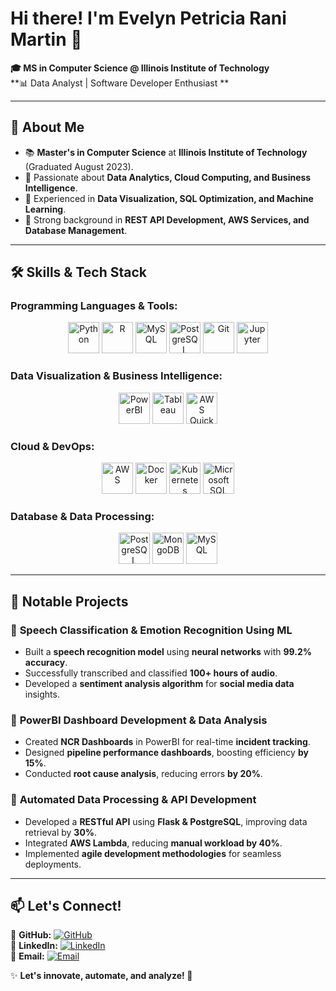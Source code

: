 # Hi there! I'm Evelyn Petricia Rani Martin 👋  

**🎓 MS in Computer Science @ Illinois Institute of Technology**  
**📊 Data Analyst | Software Developer Enthusiast **  

---

## 🌟 About Me  
- 📚 **Master's in Computer Science** at **Illinois Institute of Technology** (Graduated August 2023).  
- 🧠 Passionate about **Data Analytics, Cloud Computing, and Business Intelligence**.  
- 🚀 Experienced in **Data Visualization, SQL Optimization, and Machine Learning**.  
- 🔬 Strong background in **REST API Development, AWS Services, and Database Management**.  

---

## 🛠 Skills & Tech Stack  

### **Programming Languages & Tools:**  

<p align="center">
  <img src="https://cdn.jsdelivr.net/gh/devicons/devicon/icons/python/python-original.svg" alt="Python" width="50" height="50"/>
  <img src="https://cdn.jsdelivr.net/gh/devicons/devicon/icons/r/r-original.svg" alt="R" width="50" height="50"/>
  <img src="https://cdn.jsdelivr.net/gh/devicons/devicon/icons/mysql/mysql-original.svg" alt="MySQL" width="50" height="50"/>
  <img src="https://cdn.jsdelivr.net/gh/devicons/devicon/icons/postgresql/postgresql-original.svg" alt="PostgreSQL" width="50" height="50"/>
  <img src="https://cdn.jsdelivr.net/gh/devicons/devicon/icons/git/git-original.svg" alt="Git" width="50" height="50"/>
  <img src="https://cdn.jsdelivr.net/gh/devicons/devicon/icons/jupyter/jupyter-original.svg" alt="Jupyter" width="50" height="50"/>
</p>

### **Data Visualization & Business Intelligence:**  

<p align="center">
  <img src="https://upload.wikimedia.org/wikipedia/commons/5/54/PowerBI_logo_black.svg" alt="PowerBI" width="50" height="50"/>
  <img src="https://cdn.jsdelivr.net/gh/devicons/devicon/icons/tableau/tableau-original.svg" alt="Tableau" width="50" height="50"/>
  <img src="https://upload.wikimedia.org/wikipedia/commons/1/1a/Amazon_Web_Services_Logo.svg" alt="AWS QuickSight" width="50" height="50"/>
</p>

### **Cloud & DevOps:**  

<p align="center">
  <img src="https://cdn.jsdelivr.net/gh/devicons/devicon/icons/amazonwebservices/amazonwebservices-original.svg" alt="AWS" width="50" height="50"/>
  <img src="https://cdn.jsdelivr.net/gh/devicons/devicon/icons/docker/docker-original.svg" alt="Docker" width="50" height="50"/>
  <img src="https://cdn.jsdelivr.net/gh/devicons/devicon/icons/kubernetes/kubernetes-plain.svg" alt="Kubernetes" width="50" height="50"/>
  <img src="https://cdn.jsdelivr.net/gh/devicons/devicon/icons/microsoftsqlserver/microsoftsqlserver-plain.svg" alt="Microsoft SQL Server" width="50" height="50"/>
</p>

### **Database & Data Processing:**  

<p align="center">
  <img src="https://cdn.jsdelivr.net/gh/devicons/devicon/icons/postgresql/postgresql-original.svg" alt="PostgreSQL" width="50" height="50"/>
  <img src="https://cdn.jsdelivr.net/gh/devicons/devicon/icons/mongodb/mongodb-original.svg" alt="MongoDB" width="50" height="50"/>
  <img src="https://cdn.jsdelivr.net/gh/devicons/devicon/icons/mysql/mysql-original.svg" alt="MySQL" width="50" height="50"/>
</p>


---

## 🚀 Notable Projects  

### 🔹 **Speech Classification & Emotion Recognition Using ML**  
- Built a **speech recognition model** using **neural networks** with **99.2% accuracy**.  
- Successfully transcribed and classified **100+ hours of audio**.  
- Developed a **sentiment analysis algorithm** for **social media data** insights.  

### 🔹 **PowerBI Dashboard Development & Data Analysis**  
- Created **NCR Dashboards** in PowerBI for real-time **incident tracking**.  
- Designed **pipeline performance dashboards**, boosting efficiency **by 15%**.  
- Conducted **root cause analysis**, reducing errors **by 20%**.  

### 🔹 **Automated Data Processing & API Development**  
- Developed a **RESTful API** using **Flask & PostgreSQL**, improving data retrieval by **30%**.  
- Integrated **AWS Lambda**, reducing **manual workload by 40%**.  
- Implemented **agile development methodologies** for seamless deployments.  

---

## 📫 Let's Connect!  

📌 **GitHub:** [![GitHub](https://img.shields.io/badge/GitHub-evelynmartin-181717?style=flat-square&logo=github)](https://github.com/evelynmartin)  
📌 **LinkedIn:** [![LinkedIn](https://img.shields.io/badge/LinkedIn-Evelyn%20Martin-0077B5?style=flat-square&logo=linkedin)](https://linkedin.com/in/evelyn-kennady/)  
📌 **Email:** [![Email](https://img.shields.io/badge/Email-evelynmrtn0420%40gmail.com-D14836?style=flat-square&logo=gmail&logoColor=white)](mailto:evelynmrtn0420@gmail.com)  

✨ **Let's innovate, automate, and analyze! 🚀**
